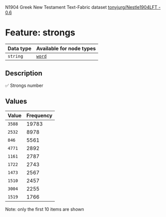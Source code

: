 <p>N1904 Greek New Testament Text-Fabric dataset <a href="https://github.com/tonyjurg/Nestle1904LFT">tonyjurg/Nestle1904LFT - 0.6</a></p>

<h1>Feature: strongs</h1>

<table>
<thead>
<tr>
  <th>Data type</th>
  <th>Available for node types</th>
</tr>
</thead>
<tbody>
<tr>
  <td><code>string</code></td>
  <td><A HREF="featurebynodetype.md#word"><code>word</code></A></td>
</tr>
</tbody>
</table>

<h2>Description</h2>

<p>✅ Strongs number</p>

<h2>Values</h2>

<table>
<thead>
<tr>
  <th>Value</th>
  <th>Frequency</th>
</tr>
</thead>
<tbody>
<tr>
  <td><code>3588</code></td>
  <td>19783</td>
</tr>
<tr>
  <td><code>2532</code></td>
  <td>8978</td>
</tr>
<tr>
  <td><code>846</code></td>
  <td>5561</td>
</tr>
<tr>
  <td><code>4771</code></td>
  <td>2892</td>
</tr>
<tr>
  <td><code>1161</code></td>
  <td>2787</td>
</tr>
<tr>
  <td><code>1722</code></td>
  <td>2743</td>
</tr>
<tr>
  <td><code>1473</code></td>
  <td>2567</td>
</tr>
<tr>
  <td><code>1510</code></td>
  <td>2457</td>
</tr>
<tr>
  <td><code>3004</code></td>
  <td>2255</td>
</tr>
<tr>
  <td><code>1519</code></td>
  <td>1766</td>
</tr>
</tbody>
</table>

<p>Note: only the first 10 items are shown</p>
